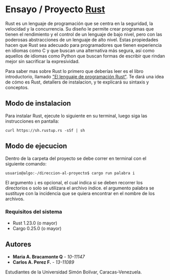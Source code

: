 # Ensayo / Proyecto [Rust](https://www.rust-lang.org/es-ES/)

Rust es un lenguaje de programación que se centra en la seguridad, la velocidad y la concurrencia. Su diseño le permite crear programas que tienen el rendimiento y el control de un lenguaje de bajo nivel, pero con las poderosas abstracciones de un lenguaje de alto nivel. Estas propiedades hacen que Rust sea adecuado para programadores que tienen experiencia en idiomas como C y que buscan una alternativa más segura, así como aquellos de idiomas como Python que buscan formas de escribir que rindan mejor sin sacrificar la expresividad.

Para saber mas sobre Rust lo primero que deberías leer es el libro introductorio, llamado ["El lenguaje de programación Rust"](https://doc.rust-lang.org/book/). Te dará una idea de cómo es Rust, detallers de instalacion, y te explicará su sintaxis y conceptos. 


## Modo de instalacion 

Para instalar Rust, ejecute lo siguiente en su terminal, luego siga las instrucciones en pantalla:

```
curl https://sh.rustup.rs -sSf | sh
```

## Modo de ejecucion

Dentro de la carpeta del proyecto se debe correr en terminal con el siguiente comando:

```
usuario@algo:-/direccion-al-proyecto$ cargo run palabra i
```
El argumento ```i``` es opcional, el cual indica si se deben recorrer los directorios o solo se utilizara el archivo índice. el argumento palabra se sustituye con la incidencia que se quiera encontrar en el nombre de los archivos.

### Requisitos del sistema

* Rust 1.23.0 (o mayor)
* Cargo 0.25.0 (o mayor)

## Autores

* **Maria A. Bracamonte Q** - *10-11147* 
* **Carlos A. Perez F.** - *13-11089*

Estudiantes de la Universidad Simón Bolívar, Caracas-Venezuela.  
